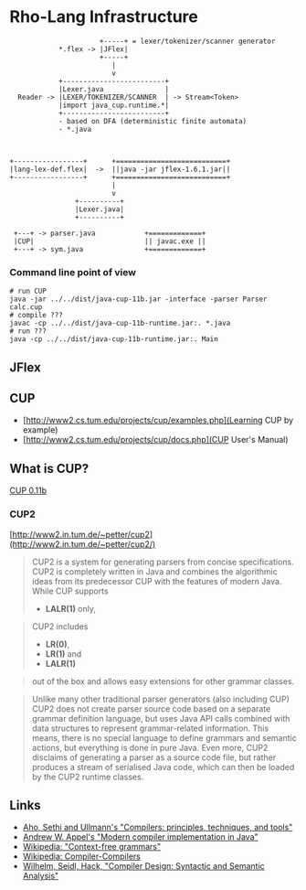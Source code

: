 # Rho-Lang Infrastructure



                          +-----+ = lexer/tokenizer/scanner generator
                *.flex -> |JFlex|
                          +-----+
                             |
                             v
                +-------------------------+
                |Lexer.java               |
      Reader -> |LEXER/TOKENIZER/SCANNER  | -> Stream<Token>
                |import java_cup.runtime.*|
                +-------------------------+
                - based on DFA (deterministic finite automata)
                - *.java    



    +-----------------+      +===========================+ 
    |lang-lex-def.flex|  ->  ||java -jar jflex-1.6.1.jar||
    +-----------------+      +===========================+
                             |
                             v
                    +----------+ 
                    |Lexer.java|
                    +----------+
 
     +---+ -> parser.java            +=============+
     |CUP|                           || javac.exe ||
     +---+ -> sym.java               +=============+
  
### Command line point of view
```shell
# run CUP
java -jar ../../dist/java-cup-11b.jar -interface -parser Parser calc.cup
# compile ???
javac -cp ../../dist/java-cup-11b-runtime.jar:. *.java
# run ???
java -cp ../../dist/java-cup-11b-runtime.jar:. Main
```
  
## JFlex

## CUP
- [http://www2.cs.tum.edu/projects/cup/examples.php](Learning CUP by example)
- [http://www2.cs.tum.edu/projects/cup/docs.php](CUP User's Manual)

## What is CUP?
[CUP 0.11b]()

### CUP2

[http://www2.in.tum.de/~petter/cup2](http://www2.in.tum.de/~petter/cup2/)
> CUP2 is a system for generating parsers from concise specifications. CUP2 is completely written in Java and combines the algorithmic ideas from its predecessor CUP with the features of modern Java.
> While CUP supports 
> - **LALR(1)** only, 

> CUP2 includes 
> - **LR(0)**, 
> - **LR(1)** and 
> - **LALR(1)** 

> out of the box and allows easy extensions for other grammar classes.

> Unlike many other traditional parser generators (also including CUP) CUP2 does not create parser source code based on a separate grammar definition language, but uses Java API calls combined with data structures to represent grammar-related information. This means, there is no special language to define grammars and semantic actions, but everything is done in pure Java. Even more, CUP2 disclaims of generating a parser as a source code file, but rather produces a stream of serialised Java code, which can then be loaded by the CUP2 runtime classes.

## Links
- [Aho, Sethi and Ullmann's "Compilers: principles, techniques, and tools"](http://books.google.de/books?id=n3eVQgAACAAJ)
- [Andrew W. Appel's "Modern compiler implementation in Java"](http://books.google.de/books?id=JNs6fWkJZbAC)
- [Wikipedia: "Context-free grammars"](http://en.wikipedia.org/wiki/Context_free_grammars)
- [Wikipedia: Compiler-Compilers](http://en.wikipedia.org/wiki/Compiler-compiler)
- [Wilhelm, Seidl, Hack, "Compiler Design: Syntactic and Semantic Analysis"](https://www.springer.com/gp/book/9783642175398)
